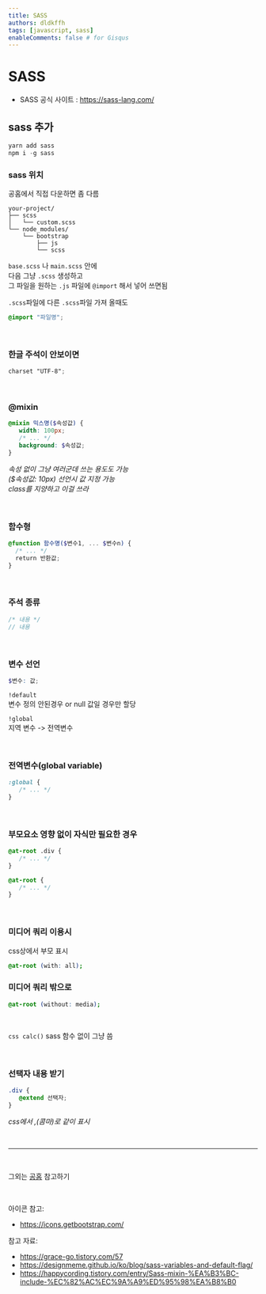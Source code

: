 ```yaml
---
title: SASS
authors: dldkffh
tags: [javascript, sass]
enableComments: false # for Gisqus
---
```


# **SASS**

-  SASS 공식 사이트 : https://sass-lang.com/

## sass 추가

```powershell
yarn add sass
npm i -g sass
```

### sass 위치

공홈에서 직접 다운하면 좀 다름

```
your-project/
├── scss
│   └── custom.scss
└── node_modules/
    └── bootstrap
        ├── js
        └── scss
```

`base.scss` 나 `main.scss` 안에  
다음 그냥 `.scss` 생성하고  
그 파일을 원하는 `.js` 파일에 `@import` 해서 넣어 쓰면됨

`.scss`파일에 다른 `.scss`파일 가져 올때도

```scss
@import "파일명";
```

<br />

### 한글 주석이 안보이면

```scss
charset "UTF-8";
```

<br />

### @mixin

```scss
@mixin 믹스명($속성값) {
   width: 100px;
   /* ... */
   background: $속성값;
}
```

_속성 없이 그냥 여러군데 쓰는 용도도 가능  
($속성값: 10px) 선언시 값 지정 가능  
class를 지양하고 이걸 쓰라_

<br />

### 함수형

```scss
@function 함수명($변수1, ... $변수n) {
  /* ... */
  return 반환값;
}
```

<br />

### 주석 종류

```scss
/* 내용 */
// 내용
```

<br />

### 변수 선언

```scss
$변수: 값;
```

`!default`  
변수 정의 안된경우 or null 값일 경우만 할당

`!global`  
지역 변수 -> 전역변수

<br />

### 전역변수(global variable)

```scss
:global {
   /* ... */
}
```

<br />

### 부모요소 영향 없이 자식만 필요한 경우

```scss
@at-root .div {
   /* ... */
}

@at-root {
   /* ... */
}
```

<br />

### 미디어 쿼리 이용시

css상에서 부모 표시

```scss
@at-root (with: all);
```

### 미디어 쿼리 밖으로

```scss
@at-root (without: media);
```

<br />

`css calc()` sass 함수 없이 그냥 씀

<br />

### 선택자 내용 받기

```scss
.div {
   @extend 선택자;
}
```

_css에서 ,(콤마)로 같이 표시_

<br />

---

<br />

그외는 [공홈](https://sass-lang.com/documentation) 참고하기

<br />

아이콘 참고:

-  https://icons.getbootstrap.com/

참고 자료:

-  https://grace-go.tistory.com/57
-  https://designmeme.github.io/ko/blog/sass-variables-and-default-flag/
-  https://happycording.tistory.com/entry/Sass-mixin-%EA%B3%BC-include-%EC%82%AC%EC%9A%A9%ED%95%98%EA%B8%B0
